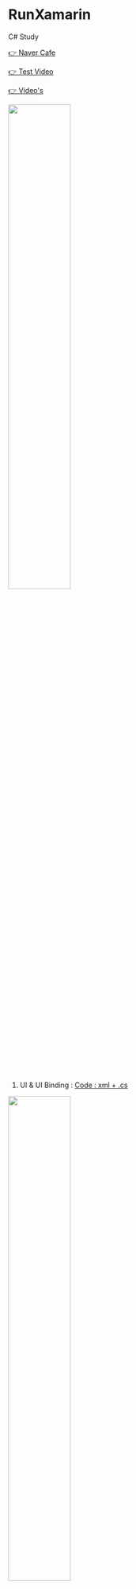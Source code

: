 # RunXamarin
C# Study

[👉  Naver Cafe](https://cafe.naver.com/flutterjames/347)

[👉  Test Video](https://youtu.be/nqbGb98gz18)

[👉  Video's](https://www.youtube.com/playlist?list=PLIKnSA4GMR4Nvor6-Z5Euus-CqSMMyDEe)

<img width="50%" src="https://user-images.githubusercontent.com/56661529/126025304-4f9295f5-67d7-4665-9836-a444caeadded.png" />

01. UI & UI Binding : [Code : xml + .cs](https://github.com/doyle-flutter/RunXamarin/blob/main/01UIBinding/code.txt)

<img width="50%" src="https://user-images.githubusercontent.com/56661529/126027160-aab888cb-8788-4e5f-a9f1-3b8826968958.png" />

02. Create UI : [Code : xml + .cs](https://github.com/doyle-flutter/RunXamarin/blob/main/02CreateUIComponent/code.txt)

<br />
...
